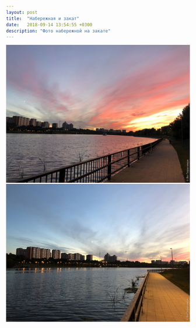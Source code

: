 ```yaml
---
layout: post
title:  "Набережная и закат"
date:   2018-09-14 13:54:55 +0300
description: "Фото набережной на закате"
---
```


<img src="/assets/images/2018/09/2018-09-14_13-50-05_IMG_0444_web.jpg" class="img-fluid mx-auto d-block" alt="Набережная и закат" />

<img src="/assets/images/2018/09/2018-09-14_13-50-06_IMG_0448_web.jpg" class="img-fluid mx-auto d-block" alt="Набережная и закат 2" />